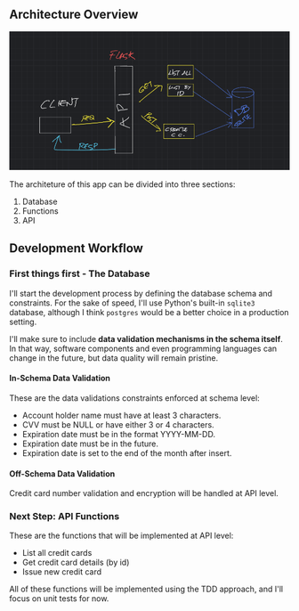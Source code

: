 ## Architecture Overview
![Architecture Overview](docs/img/architecture_overview.png)

The architeture of this app can be divided into three sections:
1. Database
2. Functions
3. API

## Development Workflow

### First things first - The Database

I'll start the development process by defining the database schema and constraints. For the sake of speed, I'll use Python's built-in `sqlite3` database, although I think `postgres` would be a better choice in a production setting.

I'll make sure to include **data validation mechanisms in the schema itself**. In that way, software components and even programming languages can change in the future, but data quality will remain pristine.

#### In-Schema Data Validation
These are the data validations constraints enforced at schema level:
- Account holder name must have at least 3 characters.
- CVV must be NULL or have either 3 or 4 characters.
- Expiration date must be in the format YYYY-MM-DD.
- Expiration date must be in the future.
- Expiration date is set to the end of the month after insert.

#### Off-Schema Data Validation
Credit card number validation and encryption will be handled at API level.

### Next Step: API Functions
These are the functions that will be implemented at API level:
- List all credit cards
- Get credit card details (by id)
- Issue new credit card

All of these functions will be implemented using the TDD approach, and I'll focus on unit tests for now.

